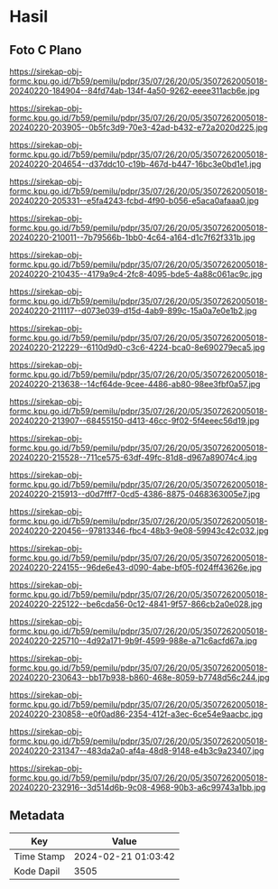 # Hasil

## Foto C Plano

https://sirekap-obj-formc.kpu.go.id/7b59/pemilu/pdpr/35/07/26/20/05/3507262005018-20240220-184904--84fd74ab-134f-4a50-9262-eeee311acb6e.jpg

https://sirekap-obj-formc.kpu.go.id/7b59/pemilu/pdpr/35/07/26/20/05/3507262005018-20240220-203905--0b5fc3d9-70e3-42ad-b432-e72a2020d225.jpg

https://sirekap-obj-formc.kpu.go.id/7b59/pemilu/pdpr/35/07/26/20/05/3507262005018-20240220-204654--d37ddc10-c19b-467d-b447-16bc3e0bd1e1.jpg

https://sirekap-obj-formc.kpu.go.id/7b59/pemilu/pdpr/35/07/26/20/05/3507262005018-20240220-205331--e5fa4243-fcbd-4f90-b056-e5aca0afaaa0.jpg

https://sirekap-obj-formc.kpu.go.id/7b59/pemilu/pdpr/35/07/26/20/05/3507262005018-20240220-210011--7b79566b-1bb0-4c64-a164-d1c7f62f331b.jpg

https://sirekap-obj-formc.kpu.go.id/7b59/pemilu/pdpr/35/07/26/20/05/3507262005018-20240220-210435--4179a9c4-2fc8-4095-bde5-4a88c061ac9c.jpg

https://sirekap-obj-formc.kpu.go.id/7b59/pemilu/pdpr/35/07/26/20/05/3507262005018-20240220-211117--d073e039-d15d-4ab9-899c-15a0a7e0e1b2.jpg

https://sirekap-obj-formc.kpu.go.id/7b59/pemilu/pdpr/35/07/26/20/05/3507262005018-20240220-212229--6110d9d0-c3c6-4224-bca0-8e690279eca5.jpg

https://sirekap-obj-formc.kpu.go.id/7b59/pemilu/pdpr/35/07/26/20/05/3507262005018-20240220-213638--14cf64de-9cee-4486-ab80-98ee3fbf0a57.jpg

https://sirekap-obj-formc.kpu.go.id/7b59/pemilu/pdpr/35/07/26/20/05/3507262005018-20240220-213907--68455150-d413-46cc-9f02-5f4eeec56d19.jpg

https://sirekap-obj-formc.kpu.go.id/7b59/pemilu/pdpr/35/07/26/20/05/3507262005018-20240220-215528--711ce575-63df-49fc-81d8-d967a89074c4.jpg

https://sirekap-obj-formc.kpu.go.id/7b59/pemilu/pdpr/35/07/26/20/05/3507262005018-20240220-215913--d0d7fff7-0cd5-4386-8875-0468363005e7.jpg

https://sirekap-obj-formc.kpu.go.id/7b59/pemilu/pdpr/35/07/26/20/05/3507262005018-20240220-220456--97813346-fbc4-48b3-9e08-59943c42c032.jpg

https://sirekap-obj-formc.kpu.go.id/7b59/pemilu/pdpr/35/07/26/20/05/3507262005018-20240220-224155--96de6e43-d090-4abe-bf05-f024ff43626e.jpg

https://sirekap-obj-formc.kpu.go.id/7b59/pemilu/pdpr/35/07/26/20/05/3507262005018-20240220-225122--be6cda56-0c12-4841-9f57-866cb2a0e028.jpg

https://sirekap-obj-formc.kpu.go.id/7b59/pemilu/pdpr/35/07/26/20/05/3507262005018-20240220-225710--4d92a171-9b9f-4599-988e-a71c6acfd67a.jpg

https://sirekap-obj-formc.kpu.go.id/7b59/pemilu/pdpr/35/07/26/20/05/3507262005018-20240220-230643--bb17b938-b860-468e-8059-b7748d56c244.jpg

https://sirekap-obj-formc.kpu.go.id/7b59/pemilu/pdpr/35/07/26/20/05/3507262005018-20240220-230858--e0f0ad86-2354-412f-a3ec-6ce54e9aacbc.jpg

https://sirekap-obj-formc.kpu.go.id/7b59/pemilu/pdpr/35/07/26/20/05/3507262005018-20240220-231347--483da2a0-af4a-48d8-9148-e4b3c9a23407.jpg

https://sirekap-obj-formc.kpu.go.id/7b59/pemilu/pdpr/35/07/26/20/05/3507262005018-20240220-232916--3d514d6b-9c08-4968-90b3-a6c99743a1bb.jpg


## Metadata

| Key        | Value               |
| ---------- | ------------------- |
| Time Stamp | 2024-02-21 01:03:42 |
| Kode Dapil | 3505                |



